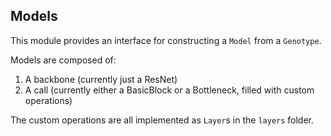 ## Models

This module provides an interface for constructing a `Model` from a `Genotype`. 

Models are composed of:
1. A backbone (currently just a ResNet)
2. A call (currently either a BasicBlock or a Bottleneck, filled with custom operations)

The custom operations are all implemented as `Layer`s in the `layers` folder. 